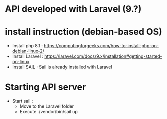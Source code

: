 # API developed with Laravel (9.?)

# install instruction (debian-based OS)

-	Install php 8.1 : https://computingforgeeks.com/how-to-install-php-on-debian-linux-2/
-	Install Laravel : https://laravel.com/docs/9.x/installation#getting-started-on-linux
-	Install SAIL : Sail is already installed with Laravel

# Starting API server

-	Start sail : 
    - 	Move to the Laravel folder
    -  	Execute ./vendor/bin/sail up

